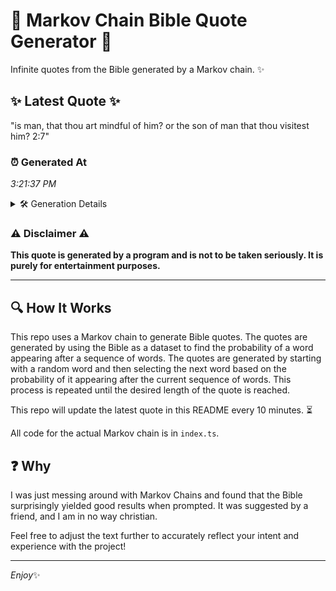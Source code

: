 # 📖 Markov Chain Bible Quote Generator 📖

Infinite quotes from the Bible generated by a Markov chain. ✨

## ✨ Latest Quote ✨
"is man, that thou art mindful of him? or the son of man that thou visitest him? 2:7"

### ⏰ Generated At
*3:21:37 PM*

<details>
    <summary>🛠️ Generation Details</summary>
    <p>
        <strong>🌱 Seed:</strong> is<br>
        <strong>🔄 Iterations:</strong> 17<br>
        <strong>📜 Context History:</strong><br>[ is ]: man,<br>[ is, man, ]: that<br>[ is, man,, that ]: thou<br>[ is, man,, that, thou ]: art<br>[ is, man,, that, thou, art ]: mindful<br>[ is, man,, that, thou, art, mindful ]: of<br>[ man,, that, thou, art, mindful, of ]: him?<br>[ that, thou, art, mindful, of, him? ]: or<br>[ thou, art, mindful, of, him?, or ]: the<br>[ art, mindful, of, him?, or, the ]: son<br>[ mindful, of, him?, or, the, son ]: of<br>[ of, him?, or, the, son, of ]: man<br>[ him?, or, the, son, of, man ]: that<br>[ or, the, son, of, man, that ]: thou<br>[ the, son, of, man, that, thou ]: visitest<br>[ son, of, man, that, thou, visitest ]: him?<br>[ of, man, that, thou, visitest, him? ]: 2:7<br>
    </p>
</details>

### ⚠️ Disclaimer ⚠️
**This quote is generated by a program and is not to be taken seriously. It is purely for entertainment purposes.**

---

## 🔍 How It Works

This repo uses a Markov chain to generate Bible quotes. The quotes are generated by using the Bible as a dataset to find the probability of a word appearing after a sequence of words. The quotes are generated by starting with a random word and then selecting the next word based on the probability of it appearing after the current sequence of words. This process is repeated until the desired length of the quote is reached.

This repo will update the latest quote in this README every 10 minutes. ⏳

All code for the actual Markov chain is in `index.ts`.

## ❓ Why

I was just messing around with Markov Chains and found that the Bible surprisingly yielded good results when prompted. 
It was suggested by a friend, and I am in no way christian.

Feel free to adjust the text further to accurately reflect your intent and experience with the project!

---

*Enjoy*✨
